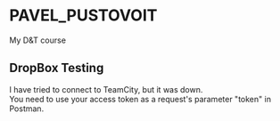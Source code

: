 # PAVEL_PUSTOVOIT
My D&amp;T course

## DropBox Testing
I have tried to connect to TeamCity, but it was down.\
You need to use your access token as a request's parameter "token" in Postman.
